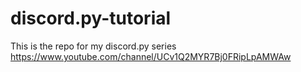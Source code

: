 # discord.py-tutorial
This is the repo for my discord.py series
https://www.youtube.com/channel/UCv1Q2MYR7Bj0FRipLpAMWAw
